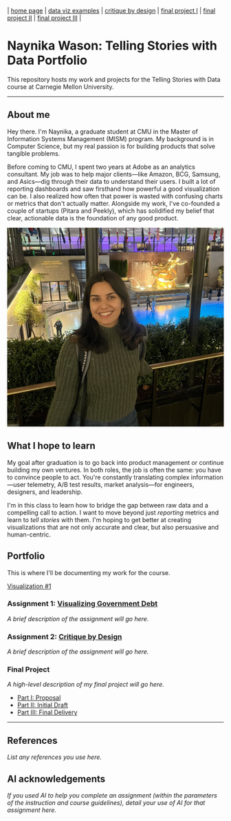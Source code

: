 | [home page](https) | [data viz examples](dataviz-examples) | [critique by design](critique-by-design) | [final project I](final-project-part-one) | [final project II](final-project-part-two) | [final project III](final-project-part-three) |

# Naynika Wason: Telling Stories with Data Portfolio

This repository hosts my work and projects for the Telling Stories with Data course at Carnegie Mellon University.

---

## About me

Hey there. I'm Naynika, a graduate student at CMU in the Master of Information Systems Management (MISM) program. My background is in Computer Science, but my real passion is for building products that solve tangible problems.

Before coming to CMU, I spent two years at Adobe as an analytics consultant. My job was to help major clients—like Amazon, BCG, Samsung, and Asics—dig through their data to understand their users. I built a lot of reporting dashboards and saw firsthand how powerful a good visualization can be. I also realized how often that power is wasted with confusing charts or metrics that don't actually matter. Alongside my work, I've co-founded a couple of startups (Pitara and Peekly), which has solidified my belief that clear, actionable data is the foundation of any good product.

![A picture of me](photo_slack.jpg)

## What I hope to learn

My goal after graduation is to go back into product management or continue building my own ventures. In both roles, the job is often the same: you have to convince people to act. You're constantly translating complex information—user telemetry, A/B test results, market analysis—for engineers, designers, and leadership.

I'm in this class to learn how to bridge the gap between raw data and a compelling call to action. I want to move beyond just *reporting* metrics and learn to *tell stories* with them. I'm hoping to get better at creating visualizations that are not only accurate and clear, but also persuasive and human-centric.

## Portfolio

This is where I'll be documenting my work for the course.

[Visualization #1](viz1.html)

### Assignment 1: [Visualizing Government Debt](visualizing-government-debt)
*A brief description of the assignment will go here.*

### Assignment 2: [Critique by Design](critique-by-design)
*A brief description of the assignment will go here.*

### Final Project
*A high-level description of my final project will go here.*
* [Part I: Proposal](final-project-part-one)
* [Part II: Initial Draft](final-project-part-two)
* [Part III: Final Delivery](final-project-part-three)

---

## References
*List any references you use here.*

## AI acknowledgements
*If you used AI to help you complete an assignment (within the parameters of the instruction and course guidelines), detail your use of AI for that assignment here.*

